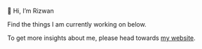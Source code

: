👋 Hi, I’m Rizwan

Find the things I am currently working on below.

To get more insights about me, please head towards [my website](https://irizwan.com).
